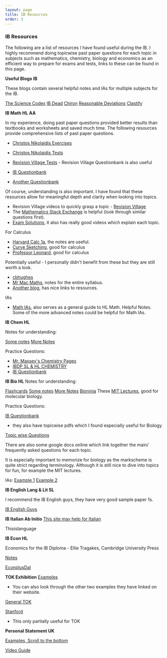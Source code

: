 ```yaml
---
layout: page
title: IB Resources
order: 3
---
```


### IB Resources 

The following are a list of resources I have found useful during the IB. I highly recommend doing topicwise past paper questions for each topic in subjects such as mathematics, chemistry, biology and economics as an efficient way to prepare for exams and tests, links to these can be found in this page. 

 

**Useful Blogs IB**

These blogs contain several helpful notes and IAs for multiple subjects for the IB.

[The Science Codex](https://thesciencecodex.wordpress.com/ib-biology-notes/) 
[IB Dead](https://ib-dead.weebly.com/ib-chemistry.html)
[Chiron](https://yuvalamichay.wordpress.com/)
[Reasonable Deviations](https://reasonabledeviations.com/Notes/)
[Clastify](https://www.clastify.com/) 



**IB Math HL AA**

In my experience, doing past paper questions provided better results than textbooks and worksheets and saved much time. The following resources provide comprehensive lists of past paper questions.  

- [Christos Nikolaidis Exercises](https://www.christosnikolaidis.com/en/maa-exercise/)


- [Christos Nikolaidis Tests](https://www.christosnikolaidis.com/en/maa-tests/)
- [Revision Village Tests](https://www.revisionvillage.com/ib-math-analysis-and-approaches-hl/practice-exams/) - Revision Village Questionbank is also useful 
- [IB Questionbank](https://www.ibdocuments.com/IB%20QUESTIONBANKS/4.%20Fourth%20Edition/questionbank.ibo.org/en/teachers/00000/questionbanks/7-dp-mathematics-hl/syllabus_sections.html)
- [Another Questionbank](https://ibtaskmaker.com/maker.php)

Of course, understanding is also important. I have found that these resources allow for meaningful depth and clarity when looking into topics. 

- Revision Village videos to quickly grasp a topic - [Revision Village](https://www.revisionvillage.com/)
- The [Mathematics Stack Exchange](https://math.stackexchange.com/) is helpful (look through similar questions first).
- [Exam Solutions](https://www.examsolutions.net/international-exams/international-baccalaureate/higher-level/), it also has really good videos which explain each topic.

For Calculus

- [Harvard Calc 1a](http://people.math.harvard.edu/~knill/teaching/math1a2020/), the notes are useful.
- [Curve Sketching](http://pi.math.cornell.edu/~goldberg/Math1110/Curves.pdf), good for calculus
- [Professor Leonard](https://www.youtube.com/channel/UCoHhuummRZaIVX7bD4t2czg), good for calculus

Potentially useful - I personally didn't benefit from these but they are still worth a look. 

- [cbhughes](https://sites.google.com/view/cbhughesmath/ib-aa-hl)
- [Mr Mac Maths](https://www.mrmacmaths.com/calculus), notes for the entire syllabus.
- [Another blog](https://ib-dead.weebly.com/ib-math.html), has nice links to resources.

IAs

- [Math IAs](https://ibmathsresources.com/maths-ia-maths-exploration-topics/), also serves as a general guide to HL Math. Helpful Notes. Some of the more advanced notes could be helpful for Math IAs.





**IB Chem HL**

Notes for understanding:

[Some notes](https://ib-dead.weebly.com/ib-chemistry.html)
[More Notes](https://thesciencecodex.wordpress.com/ib-chemistry/)

Practice Questions:

- [Mr. Massey's Chemistry Pages](https://masseychem.weebly.com/ib-review-answer-keys.html)
- [IBDP SL & HL CHEMISTRY](https://sites.google.com/a/nisbah.com/chemistry/IBDP-Chemistry/dp-chemistry)
- [IB Questionbank](https://www.ibdocuments.com/IB%20QUESTIONBANKS/4.%20Fourth%20Edition/questionbank.ibo.org/en/teachers/00000/questionbanks/45-dp-chemistry/syllabus_sections.html) 





**IB Bio HL**
Notes for understanding:

[Flashcards](https://www.brainscape.com/packs/ib-biology-hl-10427849)
[Some notes](https://ib-dead.weebly.com/ib-biology.html)
[More Notes](https://thesciencecodex.wordpress.com/ib-biology-notes/)
[Bioninja](http://bioninja.com.au/)
These [MIT Lectures](https://ocw.mit.edu/courses/biology/7-01sc-fundamentals-of-biology-fall-2011/molecular-biology/dna-structure-classic-experiments/), good for molecular biology.  

Practice Questions:

[IB Questionbank](https://www.ibdocuments.com/IB%20QUESTIONBANKS/4.%20Fourth%20Edition/questionbank.ibo.org/en/teachers/00000/questionbanks/43-dp-biology/syllabus_sections.html)

- they also have topicwise pdfs which I found especially useful for Biology

[Topic wise Questions](https://sites.google.com/a/canacad.ac.jp/sl-hl-1-biology-4-ferguson/previous-essay-questions)

There are also some google docs online which link together the main/ frequently asked questions for each topic. 

It is especially important to memorize for biology as the markscheme is quite strict regarding terminology. Although it is still nice to dive into topics for fun, for example the MIT lectures. 

IAs: 
[Example 1](https://thesciencecodex.wordpress.com/hl-biology-ia-2324/)
[Example 2](https://yuvalamichay.files.wordpress.com/2020/08/biology-higher-level-internal-assessment-may-2020.pdf)



**IB English Lang & Lit SL**

I recommend the IB English guys, they have very good sample paper 1s. 

[IB English Guys](https://ibenglishguys.com/)



**IB Italian Ab Initio**
[This site may help for Italian](https://ibitalianabinitio.wordpress.com/)

Thisislanguage



**IB Econ HL**

Economics for the IB Diploma - Ellie Tragakes, Cambridge University Press

[Notes](https://www.blitznotes.org/ib/economics)

[EconplusDal](https://www.youtube.com/c/EconplusDal1)



**TOK Exhibition**
[Examples](https://www.themantic-education.com/ibtok/2021/03/10/tok-exhibition-sample-3/)

- You can also look through the other two examples they have linked on their website.   

[General TOK](https://web.archive.org/web/20201127044757/https://mytok.blog/2020/02/20/ct-the-exhibition-a-glossary-of-prompts/)

[Stanford](https://plato.stanford.edu/entries/reliabilism/)
- This only partially useful for TOK   




**Personal Statement UK**

[Examples, Scroll to the bottom](https://www.jesusoxfordjcr.com/useful-application-resources)

[Video Guide](https://www.youtube.com/watch?v=955Z7n2L_C0)



